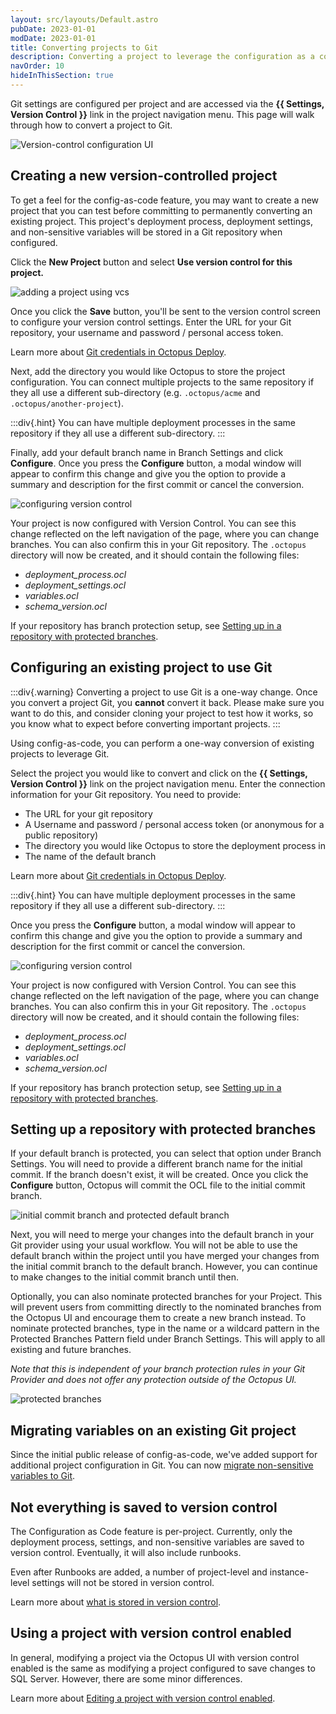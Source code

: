 ```yaml
---
layout: src/layouts/Default.astro
pubDate: 2023-01-01
modDate: 2023-01-01
title: Converting projects to Git
description: Converting a project to leverage the configuration as a code feature.
navOrder: 10
hideInThisSection: true
---
```


Git settings are configured per project and are accessed via the **{{ Settings, Version Control }}** link in the project navigation menu. This page will walk through how to convert a project to Git.

![Version-control configuration UI](/docs/projects/version-control/converting/version-control-configuration.png "width=500")

## Creating a new version-controlled project

To get a feel for the config-as-code feature, you may want to create a new project that you can test before committing to permanently converting an existing project. This project's deployment process, deployment settings, and non-sensitive variables will be stored in a Git repository when configured.

Click the **New Project** button and select **Use version control for this project.**

![adding a project using vcs](/docs/projects/version-control/converting/add-project-vcs.png)

Once you click the **Save** button, you'll be sent to the version control screen to configure your version control settings. Enter the URL for your Git repository, your username and password / personal access token. 

Learn more about [Git credentials in Octopus Deploy](/docs/projects/version-control/config-as-code-reference).

Next, add the directory you would like Octopus to store the project configuration. You can connect multiple projects to the same repository if they all use a different sub-directory (e.g. `.octopus/acme` and `.octopus/another-project`).

:::div{.hint}
You can have multiple deployment processes in the same repository if they all use a different sub-directory.
:::

Finally, add your default branch name in Branch Settings and click **Configure**. Once you press the **Configure** button, a modal window will appear to confirm this change and give you the option to provide a summary and description for the first commit or cancel the conversion.

![configuring version control](/docs/projects/version-control/converting/configure-version-control.png)

Your project is now configured with Version Control. You can see this change reflected on the left navigation of the page, where you can change branches. You can also confirm this in your Git repository. The `.octopus` directory will now be created, and it should contain the following files:

- _deployment_process.ocl_
- _deployment_settings.ocl_
- _variables.ocl_
- _schema_version.ocl_

If your repository has branch protection setup, see [Setting up in a repository with protected branches](/docs/projects/version-control/converting/#setting-up-in-a-repository-with-protected-branches).


## Configuring an existing project to use Git

:::div{.warning}
Converting a project to use Git is a one-way change. Once you convert a project Git, you **cannot** convert it back. Please make sure you want to do this, and consider cloning your project to test how it works, so you know what to expect before converting important projects.
:::

Using config-as-code, you can perform a one-way conversion of existing projects to leverage Git.

Select the project you would like to convert and click on the **{{ Settings, Version Control }}** link on the project navigation menu.
Enter the connection information for your Git repository. You need to provide: 
- The URL for your git repository
- A Username and password / personal access token (or anonymous for a public repository)
- The directory you would like Octopus to store the deployment process in
- The name of the default branch

Learn more about [Git credentials in Octopus Deploy](/docs/projects/version-control/config-as-code-reference).

:::div{.hint}
You can have multiple deployment processes in the same repository if they all use a different sub-directory.
:::

Once you press the **Configure** button, a modal window will appear to confirm this change and give you the option to provide a summary and description for the first commit or cancel the conversion.

![configuring version control](/docs/projects/version-control/converting/configure-version-control.png)

Your project is now configured with Version Control. You can see this change reflected on the left navigation of the page, where you can change branches. You can also confirm this in your Git repository. The `.octopus` directory will now be created, and it should contain the following files:

- _deployment_process.ocl_
- _deployment_settings.ocl_
- _variables.ocl_
- _schema_version.ocl_

If your repository has branch protection setup, see [Setting up in a repository with protected branches](/docs/projects/version-control/converting/#setting-up-in-a-repository-with-protected-branches).

## Setting up a repository with protected branches

If your default branch is protected, you can select that option under Branch Settings. You will need to provide a different branch name for the initial commit. If the branch doesn't exist, it will be created. Once you click the **Configure** button, Octopus will commit the OCL file to the initial commit branch. 

![initial commit branch and protected default branch](/docs/projects/version-control/converting/configure-initial-commit-branch.png "width=500")

Next, you will need to merge your changes into the default branch in your Git provider using your usual workflow. You will not be able to use the default branch within the project until you have merged your changes from the initial commit branch to the default branch. However, you can continue to make changes to the initial commit branch until then.

Optionally, you can also nominate protected branches for your Project. This will prevent users from committing directly to the nominated branches from the Octopus UI and encourage them to create a new branch instead. To nominate protected branches, type in the name or a wildcard pattern in the Protected Branches Pattern field under Branch Settings. This will apply to all existing and future branches.

*Note that this is independent of your branch protection rules in your Git Provider and does not offer any protection outside of the Octopus UI.*

![protected branches](/docs/projects/version-control/converting/configure-protected-branches.png "width=500")


## Migrating variables on an existing Git project

Since the initial public release of config-as-code, we've added support for additional project configuration in Git. You can now [migrate non-sensitive variables to Git](/docs/projects/version-control/converting/migrating-variables).

## Not everything is saved to version control

The Configuration as Code feature is per-project. Currently, only the deployment process, settings, and non-sensitive variables are saved to version control. Eventually, it will also include runbooks. 

Even after Runbooks are added, a number of project-level and instance-level settings will not be stored in version control.

Learn more about [what is stored in version control](/docs/projects/version-control/config-as-code-reference).

## Using a project with version control enabled

In general, modifying a project via the Octopus UI with version control enabled is the same as modifying a project configured to save changes to SQL Server. However, there are some minor differences.

Learn more about [Editing a project with version control enabled](/docs/projects/version-control/editing-a-project-with-version-control-enabled).
